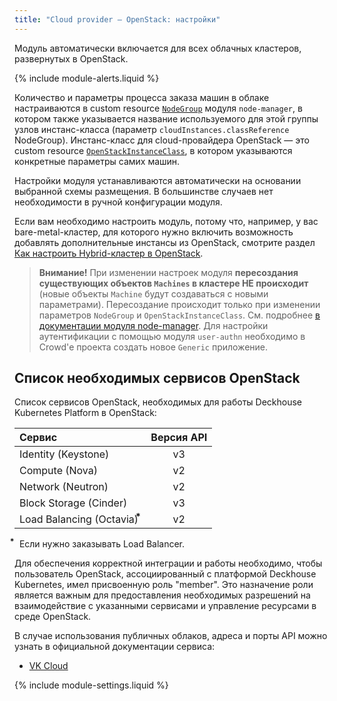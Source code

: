 ```yaml
---
title: "Cloud provider — OpenStack: настройки"
---
```


Модуль автоматически включается для всех облачных кластеров, развернутых в OpenStack.

{% include module-alerts.liquid %}

Количество и параметры процесса заказа машин в облаке настраиваются в custom resource [`NodeGroup`](../../modules/node-manager/cr.html#nodegroup) модуля `node-manager`, в котором также указывается название используемого для этой группы узлов инстанс-класса (параметр `cloudInstances.classReference` NodeGroup).  Инстанс-класс для cloud-провайдера OpenStack — это custom resource [`OpenStackInstanceClass`](cr.html#openstackinstanceclass), в котором указываются конкретные параметры самих машин.

Настройки модуля устанавливаются автоматически на основании выбранной схемы размещения. В большинстве случаев нет необходимости в ручной конфигурации модуля.

Если вам необходимо настроить модуль, потому что, например, у вас bare-metal-кластер, для которого нужно включить возможность добавлять дополнительные инстансы из OpenStack, смотрите раздел [Как настроить Hybrid-кластер в OpenStack](faq.html#как-поднять-гибридный-кластер).

> **Внимание!** При изменении настроек модуля **пересоздания существующих объектов `Machines` в кластере НЕ происходит** (новые объекты `Machine` будут создаваться с новыми параметрами). Пересоздание происходит только при изменении параметров `NodeGroup` и `OpenStackInstanceClass`. См. подробнее [в документации модуля node-manager](../../modules/node-manager/faq.html#как-пересоздать-эфемерные-машины-в-облаке-с-новой-конфигурацией).
> Для настройки аутентификации с помощью модуля `user-authn` необходимо в Crowd'е проекта создать новое `Generic` приложение.

## Список необходимых сервисов OpenStack

Список сервисов OpenStack, необходимых для работы Deckhouse Kubernetes Platform в OpenStack:

| Сервис                           | Версия API |
|:---------------------------------|:----------:|
| Identity (Keystone)              | v3         |
| Compute (Nova)                   | v2         |
| Network (Neutron)                | v2         |
| Block Storage (Cinder)           | v3         |
| Load Balancing (Octavia) &#8432; | v2         |

&#8432;  Если нужно заказывать Load Balancer.

Для обеспечения корректной интеграции и работы необходимо, чтобы пользователь OpenStack, ассоциированный с платформой Deckhouse Kubernetes, имел присвоенную роль "member". Это назначение роли является важным для предоставления необходимых разрешений на взаимодействие с указанными сервисами и управление ресурсами в среде OpenStack.

В случае использования публичных облаков, адреса и порты API можно узнать в официальной документации сервиса:  
* [VK Cloud](https://cloud.vk.com/docs/tools-for-using-services/api/rest-api/endpoints)

{% include module-settings.liquid %}
